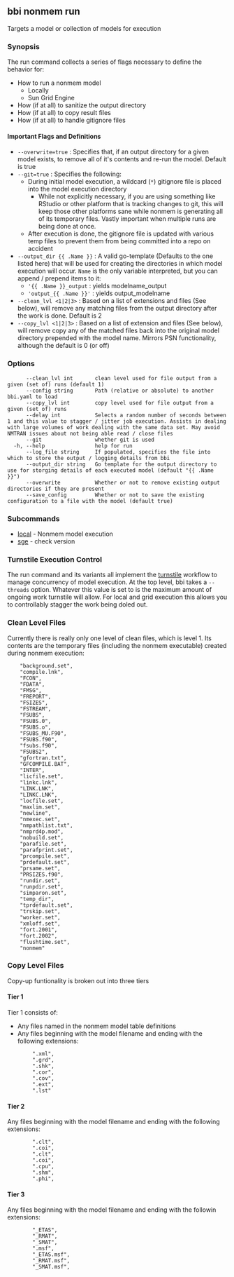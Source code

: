 ## bbi nonmem run

Targets a model or collection of models for execution

### Synopsis

The run command collects a series of flags necessary to define the behavior for:

* How to run a nonmem model
    * Locally
    * Sun Grid Engine
* How (if at all) to sanitize the output directory
* How (if at all) to copy result files
* How (if at all) to handle gitignore files

#### Important Flags and Definitions

* `--overwrite=true` : Specifies that, if an output directory for a given model exists, to remove all of it's contents and re-run the model. Default is true
* `--git=true` : Specifies the following:
     * During initial model execution, a wildcard (`*`) gitignore file is placed into the model execution directory
        * While not explicitly necessary, if you are using something like RStudio or other platform that is tracking changes to git, this will keep those other platforms sane while nonmem is generating all of its temporary files. Vastly important when multiple runs are being done at once. 
     * After execution is done, the gitignore file is updated with various temp files to prevent them from being committed into a repo on accident
* `--output_dir {{ .Name }}` : A valid go-template (Defaults to the one listed here) that will be used for creating the directories in which model execution will occur. `Name` is the only variable interpreted, but you can append / prepend items to it:
    * `'{{ .Name }}_output` : yields modelname_output
    * `'output_{{ .Name }}'` : yields output_modelname
* `--clean_lvl <1|2|3>` : Based on a list of extensions and files (See below), will remove any matching files from the output directory after the work is done. Default is 2
* `--copy_lvl <1|2|3>` : Based on a list of extension and files (See below), will remove copy any of the matched files back into the original model directory prepended with the model name. Mirrors PSN functionality, although the default is 0 (or off)

### Options

```
      --clean_lvl int       clean level used for file output from a given (set of) runs (default 1)
      --config string       Path (relative or absolute) to another bbi.yaml to load
      --copy_lvl int        copy level used for file output from a given (set of) runs
      --delay int           Selects a random number of seconds between 1 and this value to stagger / jitter job execution. Assists in dealing with large volumes of work dealing with the same data set. May avoid NMTRAN issues about not being able read / close files
      --git                 whether git is used
  -h, --help                help for run
      --log_file string     If populated, specifies the file into which to store the output / logging details from bbi
      --output_dir string   Go template for the output directory to use for storging details of each executed model (default "{{ .Name }}")
      --overwrite           Whether or not to remove existing output directories if they are present
      --save_config         Whether or not to save the existing configuration to a file with the model (default true)
```

### Subcommands
* [local](local/local.md) - Nonmem model execution
* [sge](sge/sge.md) - check version


### Turnstile Execution Control
The run command and its variants all implement the [turnstile](https://github.com/metrumresearchgroup/turnstile) workflow to manage concurrency of model execution. At the top level, bbi takes a `--threads` option. Whatever this value is set to is the maximum amount of ongoing work turnstile will allow. For local and grid execution this allows you to controllably stagger the work being doled out. 

### Clean Level Files
Currently there is really only one level of clean files, which is level 1. Its contents are the temporary files (including the nonmem executable) created during nonmem execution:

```
    "background.set",
	"compile.lnk",
	"FCON",
	"FDATA",
	"FMSG",
	"FREPORT",
	"FSIZES",
	"FSTREAM",
	"FSUBS",
	"FSUBS.0",
	"FSUBS.o",
	"FSUBS_MU.F90",
	"FSUBS.f90",
	"fsubs.f90",
	"FSUBS2",
	"gfortran.txt",
	"GFCOMPILE.BAT",
	"INTER",
	"licfile.set",
	"linkc.lnk",
	"LINK.LNK",
	"LINKC.LNK",
	"locfile.set",
	"maxlim.set",
	"newline",
	"nmexec.set",
	"nmpathlist.txt",
	"nmprd4p.mod",
	"nobuild.set",
	"parafile.set",
	"parafprint.set",
	"prcompile.set",
	"prdefault.set",
	"prsame.set",
	"PRSIZES.f90",
	"rundir.set",
	"runpdir.set",
	"simparon.set",
	"temp_dir",
	"tprdefault.set",
	"trskip.set",
	"worker.set",
	"xmloff.set",
	"fort.2001",
	"fort.2002",
	"flushtime.set",
	"nonmem"
```

### Copy Level Files

Copy-up funtionality is broken out into three tiers

#### Tier 1
Tier 1 consists of:

* Any files named in the nonmem model table definitions
* Any files beginning with the model filename and ending with the following extensions:

```
    	".xml",
		".grd",
		".shk",
		".cor",
		".cov",
		".ext",
		".lst"
```

#### Tier 2
Any files beginning with the model filename and ending with the following extensions:

```
        ".clt",
		".coi",
		".clt",
		".coi",
		".cpu",
		".shm",
		".phi",
```


#### Tier 3
Any files beginning with the model filename and ending with the followin extensions:

```
		"_ETAS",
		"_RMAT",
		"_SMAT",
		".msf",
		"_ETAS.msf",
		"_RMAT.msf",
		"_SMAT.msf",
```